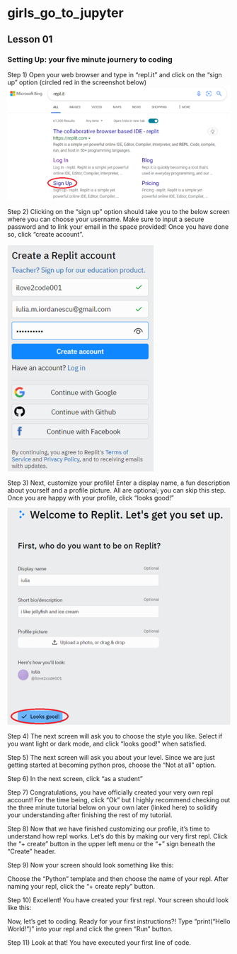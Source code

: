 # girls_go_to_jupyter
## Lesson 01
### Setting Up: your five minute journery to coding
Step 1) Open your web browser and type in “repl.it” and click on the “sign up” option (circled red in the screenshot below)
![](https://github.com/iulia-iordanescu/girls_go_to_jupyter/raw/iulia-iordanescu-patch-1/SS010.png)

Step 2) Clicking on the “sign up” option should take you to the below screen where you can choose your username. Make sure to input a secure password and to link your email in the space provided! Once you
have done so, click “create account”. 

![](https://github.com/iulia-iordanescu/girls_go_to_jupyter/raw/iulia-iordanescu-patch-1/SS020.png)

Step 3) Next, customize your profile! Enter a display name, a fun description about yourself and a profile picture. All are optional; you can skip this step. Once you are happy with your profile, click “looks good!”

![](https://github.com/iulia-iordanescu/girls_go_to_jupyter/raw/iulia-iordanescu-patch-1/SS030.png)

Step 4) The next screen will ask you to choose the style you like. Select if you want light or dark mode, and click “looks good!” when satisfied.
![]()

Step 5) The next screen will ask you about your level. Since we are just getting started at becoming python pros, choose the “Not at all” option.
![]()

Step 6) In the next screen, click “as a student”
![]()

Step 7) Congratulations, you have officially created your very own repl account! For the time being, click “Ok” but I highly recommend checking out the three minute tutorial below on your own later (linked here) to solidify your understanding after finishing the rest of my tutorial. 
![]()

Step 8) Now that we have finished customizing our profile, it’s time to understand how repl works. Let’s do this by making our very first repl. Click the “+ create” button in the upper left menu or the “+” sign beneath the “Create” header.
![]()

Step 9) Now your screen should look something like this:
![]()

Choose the “Python” template and then choose the name of your repl. After naming your repl, click the “+ create reply” button.
![]()

Step 10) Excellent! You have created your first repl. Your screen should look like this:
![]()

Now, let’s get to coding. Ready for your first instructions?! Type “print(“Hello World!”)” into your repl and click the green “Run” button.
![]()

Step 11) Look at that! You have executed your first line of code.
